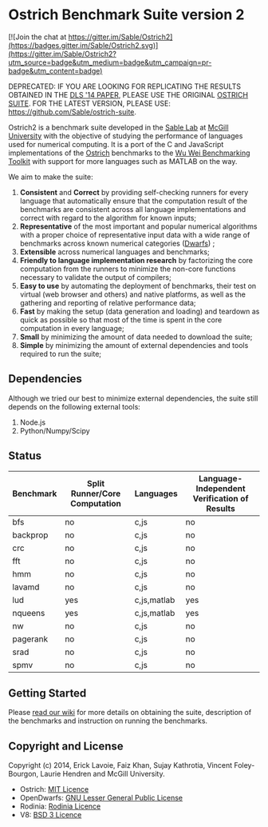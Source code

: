 Ostrich Benchmark Suite version 2
=================================

[![Join the chat at https://gitter.im/Sable/Ostrich2](https://badges.gitter.im/Sable/Ostrich2.svg)](https://gitter.im/Sable/Ostrich2?utm_source=badge&utm_medium=badge&utm_campaign=pr-badge&utm_content=badge)

DEPRECATED: IF YOU ARE LOOKING FOR REPLICATING THE RESULTS OBTAINED IN THE [DLS '14 PAPER](https://dl.acm.org/citation.cfm?id=2661090), PLEASE USE THE ORIGINAL [OSTRICH SUITE](https://github.com/Sable/Ostrich). FOR THE LATEST VERSION, PLEASE USE: https://github.com/Sable/ostrich-suite.

Ostrich2 is a benchmark suite developed in the [Sable Lab](http://www.sable.mcgill.ca/) at [McGill University](//www.mcgill.ca/) with the objective of studying the performance of languages used for numerical computing. It is a port of the C and JavaScript implementations of the [Ostrich](https://github.com/Sable/Ostrich) benchmarks to the [Wu Wei Benchmarking Toolkit](https://github.com/Sable/wu-wei-benchmarking-toolkit) with support for more languages such as MATLAB on the way.

We aim to make the suite:
 1. **Consistent** and **Correct** by providing self-checking runners for every language that automatically ensure that the computation result of the benchmarks are consistent across all language implementations and correct with regard to the algorithm for known inputs;
 2. **Representative** of the most important and popular numerical algorithms with a proper choice of representative input data with a wide range of benchmarks across known numerical categories ([Dwarfs](http://www.eecs.berkeley.edu/Pubs/TechRpts/2006/EECS-2006-183.pdf)) ;
 3. **Extensible** across numerical languages and benchmarks;
 4. **Friendly to language implementation research** by factorizing the core computation from the runners to minimize the non-core functions necessary to validate the output of compilers;
 5. **Easy to use** by automating the deployment of benchmarks, their test on virtual (web browser and others) and native platforms, as well as the gathering and reporting of relative performance data;
 6. **Fast** by making the setup (data generation and loading) and teardown as quick as possible so that most of the time is spent in the core computation in every language;
 7. **Small** by minimizing the amount of data needed to download the suite;
 8. **Simple** by minimizing the amount of external dependencies and tools required to run the suite;
 
Dependencies
------------------------
Although we tried our best to minimize external dependencies, the suite still depends on the following external tools:
 1. Node.js
 2. Python/Numpy/Scipy

Status
------------------------


| Benchmark | Split Runner/Core Computation | Languages   | Language-Independent Verification of Results |
| --------- | ----------------------------- | ----------- | -------------------------------------------- |
| bfs       |  no                           | c,js        | no                                           |
| backprop  |  no                           | c,js        | no                                           |
| crc       |  no                           | c,js        | no                                           |
| fft       |  no                           | c,js        | no                                           |
| hmm       |  no                           | c,js        | no                                           |
| lavamd    |  no                           | c,js        | no                                           |
| lud       |  yes                          | c,js,matlab | yes                                          |
| nqueens   |  yes                          | c,js,matlab | yes                                          |
| nw        |  no                           | c,js        | no                                           |
| pagerank  |  no                           | c,js        | no                                           |
| srad      |  no                           | c,js        | no                                           |
| spmv      |  no                           | c,js        | no                                           |


Getting Started
------------------------
Please [read our wiki](../../wiki) for more details on obtaining the suite, description of the benchmarks and instruction on running the benchmarks.

Copyright and License
-------------------------
Copyright (c) 2014, Erick Lavoie, Faiz Khan, Sujay Kathrotia, Vincent Foley-Bourgon, Laurie Hendren and McGill University.

- Ostrich: [MIT Licence](LICENSE)
- OpenDwarfs: [GNU Lesser General Public License](//github.com/opendwarfs/OpenDwarfs/blob/master/LICENSE)
- Rodinia: [Rodinia Licence](//www.cs.virginia.edu/~sc5nf/license.htm)
- V8: [BSD 3 Licence](//developers.google.com/v8/terms)
